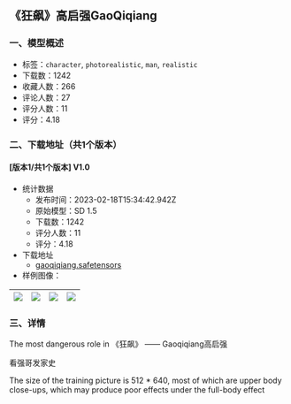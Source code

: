 ## 《狂飙》高启强GaoQiqiang
### 一、模型概述

- 标签：`character`, `photorealistic`, `man`, `realistic`
- 下载数：1242
- 收藏人数：266
- 评论人数：27
- 评分人数：11
- 评分：4.18

### 二、下载地址（共1个版本）

#### [版本1/共1个版本] V1.0

- 统计数据
  - 发布时间：2023-02-18T15:34:42.942Z
  - 原始模型：SD 1.5
  - 下载数：1242
  - 评分人数：11
  - 评分：4.18
- 下载地址
  - [gaoqiqiang.safetensors](https://civitai.com/api/download/models/12194)
- 样例图像：

| <img src="https://image.civitai.com/xG1nkqKTMzGDvpLrqFT7WA/e93d80b6-3d9d-4a99-7242-c9a897d2e100/width=450/116898.jpeg" /> | <img src="https://image.civitai.com/xG1nkqKTMzGDvpLrqFT7WA/0c922b40-3ca4-41f0-ab5c-aae8b9a78400/width=450/116906.jpeg" /> | <img src="https://image.civitai.com/xG1nkqKTMzGDvpLrqFT7WA/b63ece35-31fc-4d78-f38d-243a04526700/width=450/116905.jpeg" /> | <img src="https://image.civitai.com/xG1nkqKTMzGDvpLrqFT7WA/35470e24-de0e-4ec5-aac9-8eb60b1e7600/width=450/116904.jpeg" /> |
| ---- | ---- | ---- | ---- |


### 三、详情
<p>The most dangerous role in 《狂飙》 —— Gaoqiqiang高启强</p><p></p><p>看强哥发家史</p><p></p><p>The size of the training picture is 512 * 640, most of which are upper body close-ups, which may produce poor effects under the full-body effect</p>